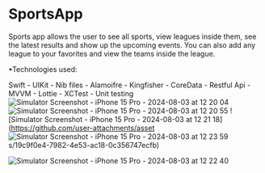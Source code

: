 # SportsApp

Sports app allows the user to see all sports, view leagues inside them, 
see the latest results and show up the upcoming events. 
You can also add any league to your favorites and view the teams inside the league.

•Technologies used:

Swift - UIKit - Nib files - Alamoifre - Kingfisher - CoreData - Restful Api - MVVM - Lottie - XCTest - Unit testing
![Simulator Screenshot - iPhone 15 Pro - 2024-08-03 at 12 20 04](https://github.com/user-attachments/assets/5e6027a0-8683-4666-92ac-0f005734e9bb)
![Simulator Screenshot - iPhone 15 Pro - 2024-08-03 at 12 20 55](https://github.com/user-attachments/assets/9c726e72-fd57-4f6a-b891-6dc5eca4e9e8)
![Simulator Screenshot - iPhone 15 Pro - 2024-08-03 at 12 21 18](https://github.com/user-attachments/asset
![Simulator Screenshot - iPhone 15 Pro - 2024-08-03 at 12 23 59](https://github.com/user-attachments/assets/7b10884a-623d-409b-ab6f-c16d49a5a060)
s/19c9f0e4-7982-4e53-ac18-0c356747ecfb)

![Simulator Screenshot - iPhone 15 Pro - 2024-08-03 at 12 22 40](https://github.com/user-attachments/assets/e808e9b6-0b5a-4bd0-bc21-b4f353aaa4b1)
